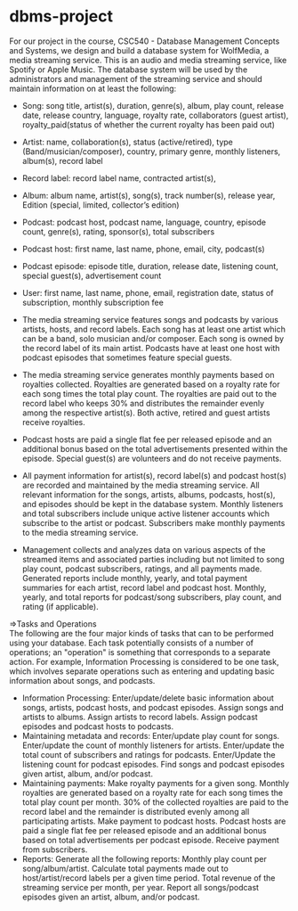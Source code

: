 # dbms-project
For our project in the course, CSC540 - Database Management Concepts and Systems, we design and build a database system for WolfMedia, a media streaming service. This is an audio and media streaming service, like Spotify or Apple Music. The database system will be used by the administrators and management of the streaming service and should maintain information on at least the following:

- Song: song title, artist(s), duration, genre(s), album, play count, release date, release country, language, royalty rate, collaborators (guest artist), royalty_paid(status of whether the current royalty has been paid out)  
- Artist: name, collaboration(s), status (active/retired), type (Band/musician/composer), country, primary genre, monthly listeners, album(s), record label  
- Record label: record label name, contracted artist(s),  
- Album: album name, artist(s), song(s), track number(s), release year, Edition (special, limited, collector’s edition)  
- Podcast: podcast host, podcast name, language, country, episode count, genre(s), rating, sponsor(s), total subscribers   
- Podcast host: first name, last name, phone, email, city, podcast(s)  
- Podcast episode: episode title, duration, release date, listening count, special guest(s), advertisement count  
- User: first name, last name, phone, email, registration date, status of subscription, monthly subscription fee  



- The media streaming service features songs and podcasts by various artists, hosts, and record labels. Each song has at least one artist which can be a band, solo musician and/or composer. Each song is owned by the record label of its main artist. Podcasts have at least one host with podcast episodes that sometimes feature special guests.  
- The media streaming service generates monthly payments based on royalties collected. Royalties are generated based on a royalty rate for each song times the total play count. The royalties are paid out to the record label who keeps 30% and distributes the remainder evenly among the respective artist(s). Both active, retired and guest artists receive royalties.  
- Podcast hosts are paid a single flat fee per released episode and an additional bonus based on the total advertisements presented within the episode. Special guest(s) are volunteers and do not receive payments.  
- All payment information for artist(s), record label(s) and podcast host(s) are recorded and maintained by the media streaming service. All relevant information for the songs, artists, albums, podcasts, host(s), and episodes should be kept in the database system. Monthly listeners and total subscribers include unique active listener accounts which subscribe to the artist or podcast. Subscribers make monthly payments to the media streaming service.  
- Management collects and analyzes data on various aspects of the streamed items and associated parties including but not limited to song play count, podcast subscribers, ratings, and all payments made. Generated reports include monthly, yearly, and total payment summaries for each artist, record label and podcast host. Monthly, yearly, and total reports for podcast/song subscribers, play count, and rating (if applicable).  


=>Tasks and Operations  
The following are the four major kinds of tasks that can to be performed using your database. Each task potentially consists of a number of operations; an "operation" is something that corresponds to a separate action. For example, Information Processing is considered to be one task, which involves separate operations such as entering and updating basic information about songs, and podcasts.    

- Information Processing: Enter/update/delete basic information about songs, artists, podcast hosts, and podcast episodes. Assign songs and artists to albums. Assign artists to record labels. Assign podcast episodes and podcast hosts to podcasts.  
- Maintaining metadata and records:  Enter/update play count for songs.  Enter/update the count of monthly listeners for artists. Enter/update the total count of subscribers and ratings for podcasts. Enter/Update the listening count for podcast episodes. Find songs and podcast episodes given artist, album, and/or podcast.  
- Maintaining payments: Make royalty payments for a given song. Monthly royalties are generated based on a royalty rate for each song times the total play count per month. 30% of the collected royalties are paid to the record label and the remainder is distributed evenly among all participating artists. Make payment to podcast hosts. Podcast hosts are paid a single flat fee per released episode and an additional bonus based on total advertisements per podcast episode. Receive payment from subscribers.  
- Reports: Generate all the following reports: Monthly play count per song/album/artist. Calculate total payments made out to host/artist/record labels per a given time period. Total revenue of the streaming service per month, per year. Report all songs/podcast episodes given an artist, album, and/or podcast.  
